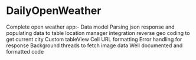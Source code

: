 DailyOpenWeather
================

Complete open weather app:- Data model 
							Parsing json response and populating data to table 
							location manager integration 
							reverse geo coding to get current city 
							Custom tableView Cell 
							URL formatting 
							Error handling for response 
							Background threads to fetch image data 
							Well documented and formatted code

